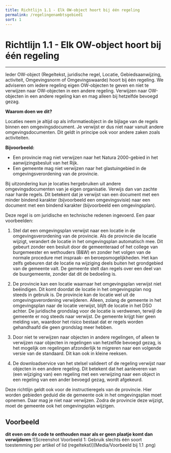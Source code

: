 ```yaml
---
title: Richtlijn 1.1 - Elk OW-object hoort bij één regeling 
permalink: /regelingenambtsgebied1
sort: 1
---
```

# Richtlijn 1.1 - Elk OW-object hoort bij één regeling
----------------
Ieder OW-object (Regeltekst, juridische regel, Locatie, Gebiedsaanwijzing, activiteit, Omgevingsnorm of Omgevingswaarde) hoort bij één regeling. We adviseren om iedere regeling eigen OW-objecten te geven en niet te verwijzen naar OW-objecten in een andere regeling. Verwijzen naar OW-objecten in een andere regeling kan en mag alleen bij hetzelfde bevoegd gezag.

**Waarom doen we dit?**

Locaties neem je altijd op als informatieobject in de bijlage van de regels binnen een omgevingsdocument. Je verwijst er dus niet naar vanuit andere omgevingsdocumenten. Dit geldt in principe ook voor andere zaken zoals activiteiten.

**Bijvoorbeeld:**
- Een provincie mag niet verwijzen naar het Natura 2000-gebied in het aanwijzingsbesluit van het Rijk. 
- Een gemeente mag niet verwijzen naar het glastuingebied in de omgevingsverordening van de provincie.

Bij uitzondering kun je locaties hergebruiken uit andere omgevingsdocumenten van je eigen organisatie. Verwijs dan van zachte naar harde regels. Dit betekent dat je verwijst van een document met een minder bindend karakter (bijvoorbeeld een omgevingsvisie) naar een document met een bindend karakter (bijvoorbeeld een omgevingsplan).

Deze regel is om juridische en technische redenen ingevoerd. Een paar voorbeelden:

1. Stel dat een omgevingsplan verwijst naar een locatie in de omgevingsverordening van de provincie. Als de provincie die locatie wijzigt, verandert de locatie in het omgevingsplan automatisch mee. Dit gebeurt zonder een besluit door de gemeenteraad of het college van burgemeester en wethouders (B&W) en zonder het volgen van de normale procedure met inspraak- en beroepsmogelijkheden. Het kan zelfs gebeuren dat de locatie na wijziging deels buiten het grondgebied van de gemeente valt. De gemeente stelt dan regels over een deel van de buurgemeente, zonder dat dit de bedoeling is.

2. De provincie kan een locatie waarnaar het omgevingsplan verwijst niet beëindigen. Dit komt doordat de locatie in het omgevingsplan nog steeds in gebruik is. De provincie kan de locatie wel uit de omgevingsverordening verwijderen. Alleen, zolang de gemeente in het omgevingsplan naar de locatie verwijst, blijft de locatie in het DSO achter. De juridische grondslag voor de locatie is verdwenen, terwijl de gemeente er nog steeds naar verwijst. De gemeente krijgt hier geen melding van, waardoor het risico bestaat dat er regels worden gehandhaafd die geen grondslag meer hebben. 

3. Door niet te verwijzen naar objecten in andere regelingen, of alleen te verwijzen naar objecten in regelingen van hetzelfde bevoegd gezag, is het mogelijk om regelingen afzonderlijk te migreren naar een volgende versie van de standaard. Dit kan ook in kleine reeksen.

4. De downloadservice van het stelsel valideert of de regeling verwijst naar objecten in een andere regeling. Dit betekent dat het aanleveren van (een wijziging van) een regeling met een verwijzing naar een object in een regeling van een ander bevoegd gezag, wordt afgekeurd.

Deze richtlijn geldt ook voor de instructieregels van de provincie. Hier worden gebieden geduid die de gemeente ook in het omgevingsplan moet opnemen. Daar mag je niet naar verwijzen. Zodra de provincie deze wijzigt, moet de gemeente ook het omgevingsplan wijzigen.
 

**Voorbeeld**
----------------
**dit even om de code te onthouden maar als er geen plaatje komt dan verwijderen**
![Screenshot Voorbeeld 1: Gebruik slechts één soort toestemming per artikel of lid (regeltekst)](Media/Voorbeeld bij 1.1 .png)
